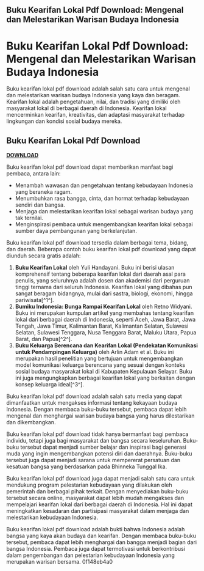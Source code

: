## Buku Kearifan Lokal Pdf Download: Mengenal dan Melestarikan Warisan Budaya Indonesia

  
# Buku Kearifan Lokal Pdf Download: Mengenal dan Melestarikan Warisan Budaya Indonesia
  
Buku kearifan lokal pdf download adalah salah satu cara untuk mengenal dan melestarikan warisan budaya Indonesia yang kaya dan beragam. Kearifan lokal adalah pengetahuan, nilai, dan tradisi yang dimiliki oleh masyarakat lokal di berbagai daerah di Indonesia. Kearifan lokal mencerminkan kearifan, kreativitas, dan adaptasi masyarakat terhadap lingkungan dan kondisi sosial budaya mereka.
 
## Buku Kearifan Lokal Pdf Download


[**DOWNLOAD**](https://www.google.com/url?q=https%3A%2F%2Furluso.com%2F2tKqIk&sa=D&sntz=1&usg=AOvVaw0N0GgPv2KKEkfMi-JoZ8yq)

  
Buku kearifan lokal pdf download dapat memberikan manfaat bagi pembaca, antara lain:
 
- Menambah wawasan dan pengetahuan tentang kebudayaan Indonesia yang beraneka ragam.
- Menumbuhkan rasa bangga, cinta, dan hormat terhadap kebudayaan sendiri dan bangsa.
- Menjaga dan melestarikan kearifan lokal sebagai warisan budaya yang tak ternilai.
- Menginspirasi pembaca untuk mengembangkan kearifan lokal sebagai sumber daya pembangunan yang berkelanjutan.

Buku kearifan lokal pdf download tersedia dalam berbagai tema, bidang, dan daerah. Beberapa contoh buku kearifan lokal pdf download yang dapat diunduh secara gratis adalah:

1. **Buku Kearifan Lokal** oleh Yuli Handayani. Buku ini berisi ulasan komprehensif tentang beberapa kearifan lokal dari daerah asal para penulis, yang seluruhnya adalah dosen dan akademisi dari perguruan tinggi ternama dari seluruh Indonesia. Kearifan lokal yang dibahas pun sangat beragam bidangnya, mulai dari sastra, biologi, ekonomi, hingga pariwisata[^1^].
2. **Bumiku Indonesia: Bunga Rampai Kearifan Lokal** oleh Retno Widyani. Buku ini merupakan kumpulan artikel yang membahas tentang kearifan lokal dari berbagai daerah di Indonesia, seperti Aceh, Jawa Barat, Jawa Tengah, Jawa Timur, Kalimantan Barat, Kalimantan Selatan, Sulawesi Selatan, Sulawesi Tenggara, Nusa Tenggara Barat, Maluku Utara, Papua Barat, dan Papua[^2^].
3. **Buku Keluarga Berencana dan Kearifan Lokal (Pendekatan Komunikasi untuk Pendampingan Keluarga)** oleh Arlin Adam et al. Buku ini merupakan hasil penelitian yang bertujuan untuk mengembangkan model komunikasi keluarga berencana yang sesuai dengan konteks sosial budaya masyarakat lokal di Kabupaten Kepulauan Selayar. Buku ini juga mengungkapkan berbagai kearifan lokal yang berkaitan dengan konsep keluarga ideal[^3^].

Buku kearifan lokal pdf download adalah salah satu media yang dapat dimanfaatkan untuk mengakses informasi tentang kekayaan budaya Indonesia. Dengan membaca buku-buku tersebut, pembaca dapat lebih mengenal dan menghargai warisan budaya bangsa yang harus dilestarikan dan dikembangkan.
  
Buku kearifan lokal pdf download tidak hanya bermanfaat bagi pembaca individu, tetapi juga bagi masyarakat dan bangsa secara keseluruhan. Buku-buku tersebut dapat menjadi sumber belajar dan inspirasi bagi generasi muda yang ingin mengembangkan potensi diri dan daerahnya. Buku-buku tersebut juga dapat menjadi sarana untuk mempererat persatuan dan kesatuan bangsa yang berdasarkan pada Bhinneka Tunggal Ika.
  
Buku kearifan lokal pdf download juga dapat menjadi salah satu cara untuk mendukung program pelestarian kebudayaan yang dilakukan oleh pemerintah dan berbagai pihak terkait. Dengan menyediakan buku-buku tersebut secara online, masyarakat dapat lebih mudah mengakses dan mempelajari kearifan lokal dari berbagai daerah di Indonesia. Hal ini dapat meningkatkan kesadaran dan partisipasi masyarakat dalam menjaga dan melestarikan kebudayaan Indonesia.
  
Buku kearifan lokal pdf download adalah bukti bahwa Indonesia adalah bangsa yang kaya akan budaya dan kearifan. Dengan membaca buku-buku tersebut, pembaca dapat lebih menghargai dan bangga menjadi bagian dari bangsa Indonesia. Pembaca juga dapat termotivasi untuk berkontribusi dalam pengembangan dan pelestarian kebudayaan Indonesia yang merupakan warisan bersama.
 0f148eb4a0
